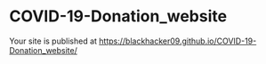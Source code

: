 # COVID-19-Donation_website

 Your site is published at https://blackhacker09.github.io/COVID-19-Donation_website/
